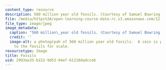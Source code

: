 ```yaml
---
content_type: resource
description: 560 million year old fossils. (Courtesy of Samuel Bowring.)
file: /media/https%3A/open-learning-course-data-rc.s3.amazonaws.com/12-517-dynamics-of-complex-systems-biological-and-environmental-coevolution-preceding-the-cambrian-explosion-spring-2005/2993ee35b1529d5394ef61210dadcce6_12-517s05.jpg
file_type: image/jpeg
image_metadata:
  caption: "560 million\_year old fossils. (Courtesy of Samuel Bowring.)"
  credit: ''
  image-alt: a photogrpah of 560 million year old fossils.  A coin is placed next
    to the fossils for scale.
resourcetype: Image
title: Fossils
uid: 2993ee35-b152-9d53-94ef-61210dadcce6
---
```

